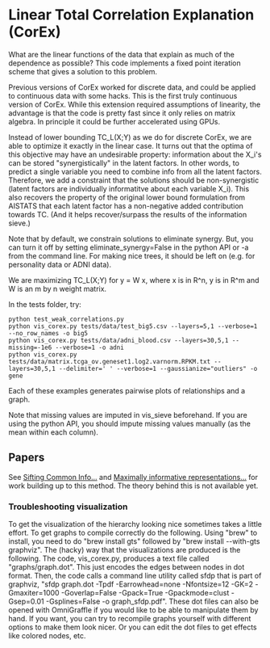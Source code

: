 # Linear Total Correlation Explanation (CorEx)

What are the linear functions of the data that explain as much of the dependence as possible? This code implements
a fixed point iteration scheme that gives a solution to this problem. 

Previous versions of CorEx worked for discrete data, and could be applied to continuous data with some hacks. 
This is the first truly continuous version of CorEx. While this extension required assumptions of linearity, the 
advantage is that the code is pretty fast since it only relies on matrix algebra. In principle it could be 
further accelerated using GPUs. 

Instead of lower bounding TC_L(X;Y) as we do for discrete CorEx, 
we are able to optimize it exactly in the linear case. It turns out that the optima of this objective 
may have an undesirable property: information about the X_i's can be stored "synergistically" in the latent factors. 
In other words, to predict a single variable you need to combine info from all the latent factors. Therefore, we 
add a constraint that the solutions should be non-synergistic (latent factors are individually informatitve about each variable X_i). 
This also recovers the property of the original lower bound formulation from AISTATS that each latent factor
has a non-negative added contribution towards TC. (And it helps recover/surpass the results of the information sieve.) 

Note that by default, we constrain solutions to eliminate synergy. 
But, you can turn it off by setting eliminate_synergy=False in the python API or -a from the command line. 
For making nice trees, it should be left on (e.g. for personality data or ADNI data). 

We are maximizing TC_L(X;Y) for y = W x, where x is in R^n, y is in R^m and W is an m by n weight matrix. 

In the tests folder, try:
```
python test_weak_correlations.py
python vis_corex.py tests/data/test_big5.csv --layers=5,1 --verbose=1 --no_row_names -o big5
python vis_corex.py tests/data/adni_blood.csv --layers=30,5,1 --missing=-1e6 --verbose=1 -o adni
python vis_corex.py tests/data/matrix.tcga_ov.geneset1.log2.varnorm.RPKM.txt --layers=30,5,1 --delimiter=' ' --verbose=1 --gaussianize="outliers" -o gene
```
Each of these examples generates pairwise plots of relationships and a graph. 

Note that missing values are imputed in vis_sieve beforehand. If you are using the python API,
you should impute missing values manually (as the mean within each column). 

## Papers

See [Sifting Common Info...](https://arxiv.org/abs/1606.02307) and 
[Maximally informative representations...](https://arxiv.org/abs/1410.7404) for work building up to this method. 
The theory behind this is not available yet. 

### Troubleshooting visualization
To get the visualization of the hierarchy looking nice sometimes takes a little effort. To get graphs to compile correctly do the following. 
Using "brew" to install, you need to do "brew install gts" followed by "brew install --with-gts graphviz". 
The (hacky) way that the visualizations are produced is the following. The code, vis_corex.py, produces a text file called "graphs/graph.dot". This just encodes the edges between nodes in dot format. Then, the code calls a command line utility called sfdp that is part of graphviz, "sfdp graph.dot -Tpdf -Earrowhead=none -Nfontsize=12  -GK=2 -Gmaxiter=1000 -Goverlap=False -Gpack=True -Gpackmode=clust -Gsep=0.01 -Gsplines=False -o graph_sfdp.pdf".
These dot files can also be opened with OmniGraffle if you would like to be able to manipulate them by hand. 
If you want, you can try to recompile graphs yourself with different options to make them look nicer. Or you can edit the dot files to get effects like colored nodes, etc. 



